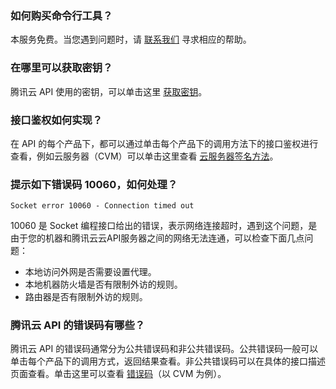 

### 如何购买命令行工具？

本服务免费。当您遇到问题时，请 [联系我们](https://cloud.tencent.com/act/event/connect-service) 寻求相应的帮助。



### 在哪里可以获取密钥？
腾讯云 API 使用的密钥，可以单击这里 [获取密钥](https://console.cloud.tencent.com/cam/capi)。


### 接口鉴权如何实现？
在 API 的每个产品下，都可以通过单击每个产品下的调用方法下的接口鉴权进行查看，例如云服务器（CVM）可以单击这里查看 [云服务器签名方法](https://cloud.tencent.com/document/api/213/15693)。


### 提示如下错误码 10060，如何处理？

```Socket error 10060 - Connection timed out ```

10060 是 Socket 编程接口给出的错误，表示网络连接超时，遇到这个问题，是由于您的机器和腾讯云云API服务器之间的网络无法连通，可以检查下面几点问题：

* 本地访问外网是否需要设置代理。
* 本地机器防火墙是否有限制外访的规则。
* 路由器是否有限制外访的规则。


### 腾讯云 API 的错误码有哪些？
腾讯云 API 的错误码通常分为公共错误码和非公共错误码。公共错误码一般可以单击每个产品下的调用方式，返回结果查看。非公共错误码可以在具体的接口描述页面查看。单击这里可以查看 [错误码](https://cloud.tencent.com/document/api/213/30435)（以 CVM 为例）。
